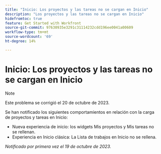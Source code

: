```yaml
---
title: "Inicio: Los proyectos y las tareas no se cargan en Inicio"
description: "Los proyectos y las tareas no se cargan en Inicio"
hidefromtoc: true
feature: Get Started with Workfront
source-git-commit: 97630935e3291c31114232cdd196ee0041a00609
workflow-type: tm+mt
source-wordcount: '69'
ht-degree: 14%

---
```



# Inicio: Los proyectos y las tareas no se cargan en Inicio

>[!NOTE]
>
>Este problema se corrigió el 20 de octubre de 2023.

Se han notificado los siguientes comportamientos en relación con la carga de proyectos y tareas en Inicio:

* Nueva experiencia de inicio: los widgets Mis proyectos y Mis tareas no se rellenan.
* Experiencia en Inicio clásica: La Lista de trabajos en Inicio no se rellena.

_Notificado por primera vez el 19 de octubre de 2023._
